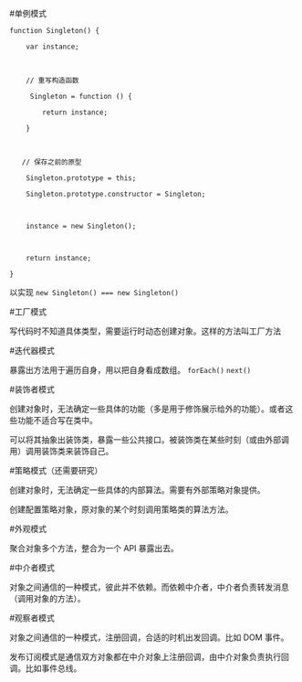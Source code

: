 #单例模式

    function Singleton() {

        var instance;

        

        // 重写构造函数

         Singleton = function () {

            return instance;

        }

       

       // 保存之前的原型

        Singleton.prototype = this;

        Singleton.prototype.constructor = Singleton;



        instance = new Singleton();

        

        return instance;

    }

以实现 `new Singleton() === new Singleton()`



#工厂模式

写代码时不知道具体类型，需要运行时动态创建对象。这样的方法叫工厂方法



#迭代器模式

暴露出方法用于遍历自身，用以把自身看成数组。 `forEach()` `next()`



#装饰者模式

创建对象时，无法确定一些具体的功能（多是用于修饰展示给外的功能）。或者这些功能不适合写在类中。

可以将其抽象出装饰类，暴露一些公共接口。被装饰类在某些时刻（或由外部调用）调用装饰类来装饰自己。



#策略模式（还需要研究）

创建对象时，无法确定一些具体的内部算法。需要有外部策略对象提供。

创建配置策略对象，原对象的某个时刻调用策略类的算法方法。



#外观模式

聚合对象多个方法，整合为一个 API 暴露出去。



#中介者模式

对象之间通信的一种模式，彼此并不依赖。而依赖中介者，中介者负责转发消息（调用对象的方法）。



#观察者模式

对象之间通信的一种模式，注册回调，合适的时机出发回调。比如 DOM 事件。

发布订阅模式是通信双方对象都在中介对象上注册回调，由中介对象负责执行回调。比如事件总线。

